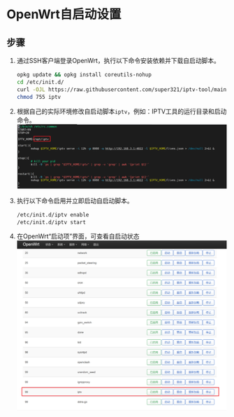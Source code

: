 # OpenWrt自启动设置

## 步骤

1. 通过SSH客户端登录OpenWrt，执行以下命令安装依赖并下载自启动脚本。
    ```bash
    opkg update && opkg install coreutils-nohup
    cd /etc/init.d/
    curl -OJL https://raw.githubusercontent.com/super321/iptv-tool/main/scripts/iptv
    chmod 755 iptv
    ```

2. 根据自己的实际环境修改自启动脚本`iptv`，例如：IPTV工具的运行目录和启动命令。
   ![在OpenWrt上的IPTV工具自启动脚本](./images/openwrt_startup_script.png)

3. 执行以下命令启用并立即启动自启动脚本。
    ```bash
    /etc/init.d/iptv enable
    /etc/init.d/iptv start
    ```

4. 在OpenWrt“启动项”界面，可查看自启动状态
   ![在OpenWrt上的IPTV工具自启动项](./images/openwrt_startup_web.png)